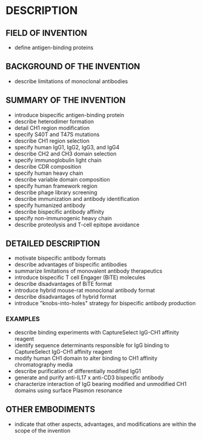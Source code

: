 # DESCRIPTION

## FIELD OF INVENTION

- define antigen-binding proteins

## BACKGROUND OF THE INVENTION

- describe limitations of monoclonal antibodies

## SUMMARY OF THE INVENTION

- introduce bispecific antigen-binding protein
- describe heterodimer formation
- detail CH1 region modification
- specify S40T and T47S mutations
- describe CH1 region selection
- specify human IgG1, IgG2, IgG3, and IgG4
- describe CH2 and CH3 domain selection
- specify immunoglobulin light chain
- describe CDR composition
- specify human heavy chain
- describe variable domain composition
- specify human framework region
- describe phage library screening
- describe immunization and antibody identification
- specify humanized antibody
- describe bispecific antibody affinity
- specify non-immunogenic heavy chain
- describe proteolysis and T-cell epitope avoidance

## DETAILED DESCRIPTION

- motivate bispecific antibody formats
- describe advantages of bispecific antibodies
- summarize limitations of monovalent antibody therapeutics
- introduce bispecific T cell Engager (BiTE) molecules
- describe disadvantages of BiTE format
- introduce hybrid mouse-rat monoclonal antibody format
- describe disadvantages of hybrid format
- introduce "knobs-into-holes" strategy for bispecific antibody production

### EXAMPLES

- describe binding experiments with CaptureSelect IgG-CH1 affinity reagent
- identify sequence determinants responsible for IgG binding to CaptureSelect IgG-CH1 affinity reagent
- modify human CH1 domain to alter binding to CH1 affinity chromatography media
- describe purification of differentially modified IgG1
- generate and purify anti-IL17 x anti-CD3 bispecific antibody
- characterize interaction of IgG bearing modified and unmodified CH1 domains using surface Plasmon resonance

## OTHER EMBODIMENTS

- indicate that other aspects, advantages, and modifications are within the scope of the invention

